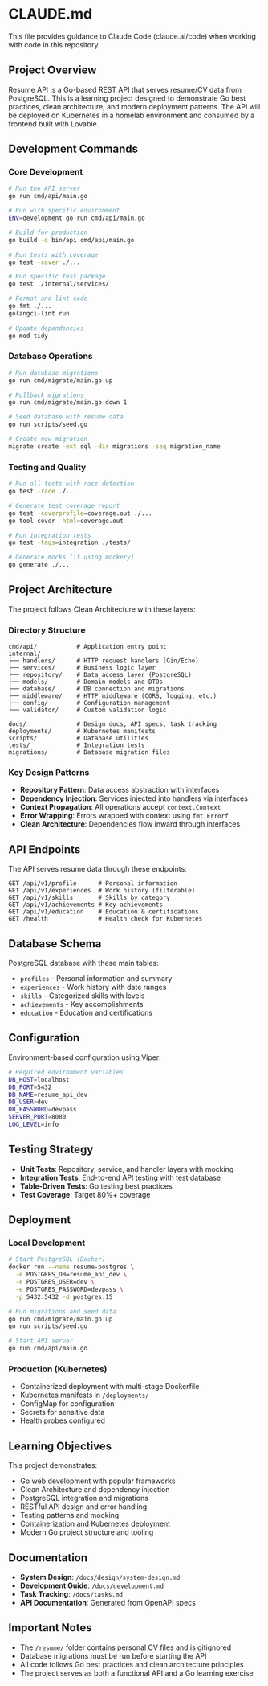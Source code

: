 # CLAUDE.md

This file provides guidance to Claude Code (claude.ai/code) when working with code in this repository.

## Project Overview

Resume API is a Go-based REST API that serves resume/CV data from PostgreSQL. This is a learning project designed to demonstrate Go best practices, clean architecture, and modern deployment patterns. The API will be deployed on Kubernetes in a homelab environment and consumed by a frontend built with Lovable.

## Development Commands

### Core Development
```bash
# Run the API server
go run cmd/api/main.go

# Run with specific environment
ENV=development go run cmd/api/main.go

# Build for production
go build -o bin/api cmd/api/main.go

# Run tests with coverage
go test -cover ./...

# Run specific test package
go test ./internal/services/

# Format and lint code
go fmt ./...
golangci-lint run

# Update dependencies
go mod tidy
```

### Database Operations
```bash
# Run database migrations
go run cmd/migrate/main.go up

# Rollback migrations
go run cmd/migrate/main.go down 1

# Seed database with resume data
go run scripts/seed.go

# Create new migration
migrate create -ext sql -dir migrations -seq migration_name
```

### Testing and Quality
```bash
# Run all tests with race detection
go test -race ./...

# Generate test coverage report
go test -coverprofile=coverage.out ./...
go tool cover -html=coverage.out

# Run integration tests
go test -tags=integration ./tests/

# Generate mocks (if using mockery)
go generate ./...
```

## Project Architecture

The project follows Clean Architecture with these layers:

### Directory Structure
```
cmd/api/           # Application entry point
internal/
├── handlers/      # HTTP request handlers (Gin/Echo)
├── services/      # Business logic layer
├── repository/    # Data access layer (PostgreSQL)
├── models/        # Domain models and DTOs
├── database/      # DB connection and migrations
├── middleware/    # HTTP middleware (CORS, logging, etc.)
├── config/        # Configuration management
└── validator/     # Custom validation logic

docs/              # Design docs, API specs, task tracking
deployments/       # Kubernetes manifests
scripts/           # Database utilities
tests/             # Integration tests
migrations/        # Database migration files
```

### Key Design Patterns
- **Repository Pattern**: Data access abstraction with interfaces
- **Dependency Injection**: Services injected into handlers via interfaces
- **Context Propagation**: All operations accept `context.Context`
- **Error Wrapping**: Errors wrapped with context using `fmt.Errorf`
- **Clean Architecture**: Dependencies flow inward through interfaces

## API Endpoints

The API serves resume data through these endpoints:

```
GET /api/v1/profile      # Personal information
GET /api/v1/experiences  # Work history (filterable)
GET /api/v1/skills       # Skills by category
GET /api/v1/achievements # Key achievements  
GET /api/v1/education    # Education & certifications
GET /health              # Health check for Kubernetes
```

## Database Schema

PostgreSQL database with these main tables:
- `profiles` - Personal information and summary
- `experiences` - Work history with date ranges
- `skills` - Categorized skills with levels
- `achievements` - Key accomplishments
- `education` - Education and certifications

## Configuration

Environment-based configuration using Viper:

```bash
# Required environment variables
DB_HOST=localhost
DB_PORT=5432
DB_NAME=resume_api_dev
DB_USER=dev
DB_PASSWORD=devpass
SERVER_PORT=8080
LOG_LEVEL=info
```

## Testing Strategy

- **Unit Tests**: Repository, service, and handler layers with mocking
- **Integration Tests**: End-to-end API testing with test database
- **Table-Driven Tests**: Go testing best practices
- **Test Coverage**: Target 80%+ coverage

## Deployment

### Local Development
```bash
# Start PostgreSQL (Docker)
docker run --name resume-postgres \
  -e POSTGRES_DB=resume_api_dev \
  -e POSTGRES_USER=dev \
  -e POSTGRES_PASSWORD=devpass \
  -p 5432:5432 -d postgres:15

# Run migrations and seed data
go run cmd/migrate/main.go up
go run scripts/seed.go

# Start API server
go run cmd/api/main.go
```

### Production (Kubernetes)
- Containerized deployment with multi-stage Dockerfile
- Kubernetes manifests in `/deployments/`
- ConfigMap for configuration
- Secrets for sensitive data
- Health probes configured

## Learning Objectives

This project demonstrates:
- Go web development with popular frameworks
- Clean Architecture and dependency injection
- PostgreSQL integration and migrations
- RESTful API design and error handling
- Testing patterns and mocking
- Containerization and Kubernetes deployment
- Modern Go project structure and tooling

## Documentation

- **System Design**: `/docs/design/system-design.md`
- **Development Guide**: `/docs/development.md`
- **Task Tracking**: `/docs/tasks.md`
- **API Documentation**: Generated from OpenAPI specs

## Important Notes

- The `/resume/` folder contains personal CV files and is gitignored
- Database migrations must be run before starting the API
- All code follows Go best practices and clean architecture principles
- The project serves as both a functional API and a Go learning exercise